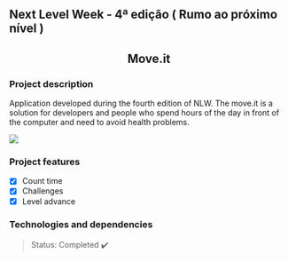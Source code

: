 ## Next Level Week - 4ª edição ( Rumo ao próximo nível )

<h2 align="center">Move.it</h2>

### Project description

<p text-align="justify" width="100">
  Application developed during the fourth edition of NLW. The move.it is a solution for developers and people who spend hours of the day in front of the computer and need to     avoid health problems.
</p>

<img src="https://github.com/kelyAna/moveit-nlw4/blob/main/moveit.PNG" />

### Project features

- [X] Count time
- [X] Challenges
- [X] Level advance

### Technologies and dependencies








> Status: Completed :heavy_check_mark:
